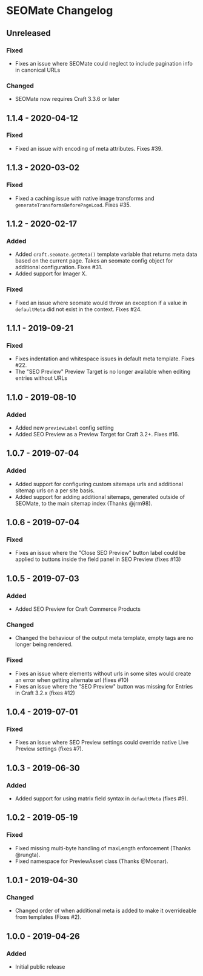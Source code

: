 # SEOMate Changelog

## Unreleased

### Fixed
- Fixes an issue where SEOMate could neglect to include pagination info in canonical URLs

### Changed  
- SEOMate now requires Craft 3.3.6 or later  

## 1.1.4 - 2020-04-12

### Fixed
- Fixed an issue with encoding of meta attributes. Fixes #39.

## 1.1.3 - 2020-03-02

### Fixed
- Fixed a caching issue with native image transforms and `generateTransformsBeforePageLoad`. Fixes #35.

## 1.1.2 - 2020-02-17
### Added
- Added `craft.seomate.getMeta()` template variable that returns meta data based on the current page. Takes an seomate config object for additional configuration. Fixes #31.
- Added support for Imager X.

### Fixed
- Fixed an issue where seomate would throw an exception if a value in `defaultMeta` did not exist in the context. Fixes #24.

## 1.1.1 - 2019-09-21
### Fixed
- Fixes indentation and whitespace issues in default meta template. Fixes #22.
- The "SEO Preview" Preview Target is no longer available when editing entries without URLs

## 1.1.0 - 2019-08-10
### Added
- Added new `previewLabel` config setting
- Added SEO Preview as a Preview Target for Craft 3.2+. Fixes #16.

## 1.0.7 - 2019-07-04
### Added
- Added support for configuring custom sitemaps urls and additional sitemap urls on a per site basis.
- Added support for adding additional sitemaps, generated outside of SEOMate, to the main sitemap index (Thanks @jrm98). 

## 1.0.6 - 2019-07-04
### Fixed
- Fixes an issue where the "Close SEO Preview" button label could be applied to buttons inside the field panel in SEO Preview (fixes #13)

## 1.0.5 - 2019-07-03
### Added
- Added SEO Preview for Craft Commerce Products

### Changed
- Changed the behaviour of the output meta template, empty tags are no longer being rendered.

### Fixed
- Fixes an issue where elements without urls in some sites would create an error when getting alternate url (fixes #10)
- Fixes an issue where the "SEO Preview" button was missing for Entries in Craft 3.2.x (fixes #12)

## 1.0.4 - 2019-07-01
### Fixed
- Fixes an issue where SEO Preview settings could override native Live Preview settings (fixes #7). 

## 1.0.3 - 2019-06-30
### Added
- Added support for using matrix field syntax in `defaultMeta` (fixes #9). 

## 1.0.2 - 2019-05-19
### Fixed
- Fixed missing multi-byte handling of maxLength enforcement (Thanks @rungta). 
- Fixed namespace for PreviewAsset class (Thanks @Mosnar). 

## 1.0.1 - 2019-04-30
### Changed
- Changed order of when additional meta is added to make it overrideable from templates (Fixes #2). 

## 1.0.0 - 2019-04-26
### Added
- Initial public release
